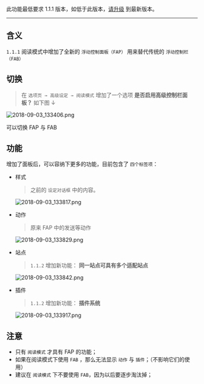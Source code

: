此功能最低要求 1.1.1 版本，如低于此版本，[请升级](http://ksria.com/simpread/) 到最新版本。
***

含义
---
`1.1.1` 阅读模式中增加了全新的 `浮动控制面板（FAP）` 用来替代传统的 `浮动控制栏（FAB）`

切换
---
> 在 `选项页 → 高级设定 → 阅读模式` 增加了一个选项 **是否启用高级控制栏面板？** 如下图 ↓  

![2018-09-03_133406.png](https://i.loli.net/2018/09/03/5b8cc83673970.png)

可以切换 FAP 与 FAB 

功能
---
增加了面板后，可以容纳下更多的功能，目前包含了 `四个标签项`：

- 样式
  > 之前的 `设定对话框` 中的内容。

  ![2018-09-03_133817.png](https://i.loli.net/2018/09/03/5b8cc99acd111.png)

- 动作
  > 原来 FAP 中的发送等动作  

  ![2018-09-03_133829.png](https://i.loli.net/2018/09/03/5b8cc9b1ce515.png)

- 站点
  > `1.1.2` 增加新功能： **同一站点可具有多个适配站点**

  ![2018-09-03_133842.png](https://i.loli.net/2018/09/03/5b8cc9e6b06c9.png)


- 插件
  > `1.1.2` 增加新功能： **插件系统**

  ![2018-09-03_133917.png](https://i.loli.net/2018/09/03/5b8cca48376e8.png)

注意
---
- 只有 `阅读模式` 才具有 FAP 的功能；
- 如果在阅读模式下使用 `FAB` ，那么无法显示 `动作` 与 `插件`；（不影响它们的使用）
- 建议在 `阅读模式` 下不要使用 `FAB`，因为以后要逐步淘汰掉；